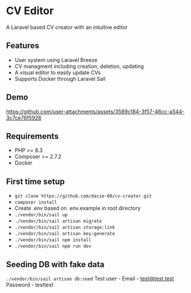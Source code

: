 # CV Editor

A Laravel based CV creator with an intuitive editor

## Features

* User system using Laravel Breeze
* CV managment including creation, deletion, updating
* A visual editor to easily update CVs
* Supports Docker through Laravel Sail

## Demo

https://github.com/user-attachments/assets/3589c184-3f57-46cc-a544-3c7ce76f5926


## Requirements

* PHP >= 8.3
* Composer >= 2.7.2
* Docker

## First time setup

* ```git clone https://github.com/dacie-00/cv-creator.git```
* ```composer install```
* Create .env based on .env.example in root directory
* ```./vendor/bin/sail up```
* ```./vendor/bin/sail artisan migrate```
* ```./vendor/bin/sail artisan storage:link```
* ```./vendor/bin/sail artisan key:generate```
* ```./vendor/bin/sail npm install```
* ```./vendor/bin/sail npm run dev```

## Seeding DB with fake data
```./vendor/bin/sail artisan db:seed```
Test user - 
    Email - test@test.test
    Password - testtest

